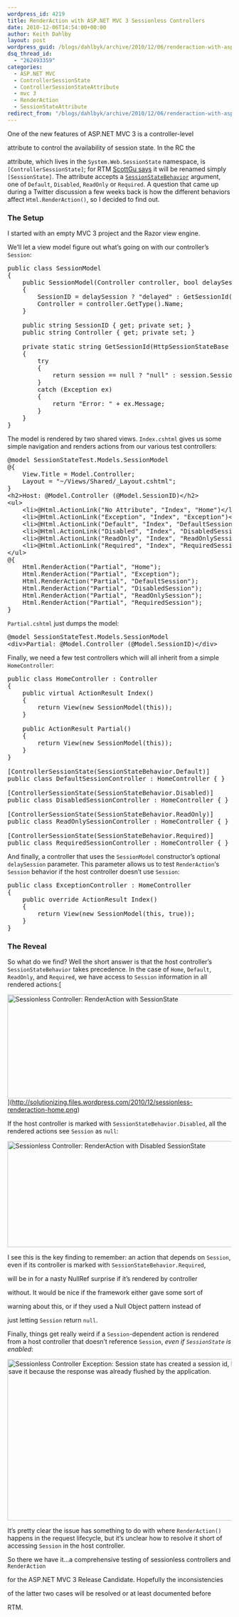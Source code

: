 ```yaml
---
wordpress_id: 4219
title: RenderAction with ASP.NET MVC 3 Sessionless Controllers
date: 2010-12-06T14:54:00+00:00
author: Keith Dahlby
layout: post
wordpress_guid: /blogs/dahlbyk/archive/2010/12/06/renderaction-with-asp-net-mvc-3-sessionless-controllers.aspx
dsq_thread_id:
  - "262493359"
categories:
  - ASP.NET MVC
  - ControllerSessionState
  - ControllerSessionStateAttribute
  - mvc 3
  - RenderAction
  - SessionStateAttribute
redirect_from: "/blogs/dahlbyk/archive/2010/12/06/renderaction-with-asp-net-mvc-3-sessionless-controllers.aspx/"
---
```

One of the new features of ASP.NET MVC 3 is a controller-level
  
attribute to control the availability of session state. In the RC the
  
attribute, which lives in the `System.Web.SessionState` namespace, is `[ControllerSessionState]`; for RTM [ScottGu says](http://twitter.com/scottgu/status/6086923391082496) it will be renamed simply `[SessionState]`. The attribute accepts a [`SessionStateBehavior`](http://msdn.microsoft.com/en-us/library/system.web.sessionstate.sessionstatebehavior.aspx "System.Web.SessionState.SessionStateBehavior on MSDN") argument, one of `Default`, `Disabled`, `ReadOnly` or `Required`. A question that came up during a Twitter discussion a few weeks back is how the different behaviors affect `Html.RenderAction()`, so I decided to find out.

### The Setup

I started with an empty MVC 3 project and the Razor view engine.
  
We&#8217;ll let a view model figure out what&#8217;s going on with our controller&#8217;s `Session`:

<pre>public class SessionModel<br />{<br />    public SessionModel(Controller controller, bool delaySession = false)<br />    {<br />        SessionID = delaySession ? "delayed" : GetSessionId(controller.Session);<br />        Controller = controller.GetType().Name;<br />    }<br /><br />    public string SessionID { get; private set; }<br />    public string Controller { get; private set; }<br /><br />    private static string GetSessionId(HttpSessionStateBase session)<br />    {<br />        try<br />        {<br />            return session == null ? "null" : session.SessionID;<br />        }<br />        catch (Exception ex)<br />        {<br />            return "Error: " + ex.Message;<br />        }<br />    }<br />}</pre>

The model is rendered by two shared views. `Index.cshtml` gives us some simple navigation and renders actions from our various test controllers:

<pre>@model SessionStateTest.Models.SessionModel<br />@{<br />    View.Title = Model.Controller;<br />    Layout = "~/Views/Shared/_Layout.cshtml";<br />}<br />&lt;h2&gt;Host: @Model.Controller (@Model.SessionID)&lt;/h2&gt;<br />&lt;ul&gt;<br />    &lt;li&gt;@Html.ActionLink("No Attribute", "Index", "Home")&lt;/li&gt;<br />    &lt;li&gt;@Html.ActionLink("Exception", "Index", "Exception")&lt;/li&gt;<br />    &lt;li&gt;@Html.ActionLink("Default", "Index", "DefaultSession")&lt;/li&gt;<br />    &lt;li&gt;@Html.ActionLink("Disabled", "Index", "DisabledSession")&lt;/li&gt;<br />    &lt;li&gt;@Html.ActionLink("ReadOnly", "Index", "ReadOnlySession")&lt;/li&gt;<br />    &lt;li&gt;@Html.ActionLink("Required", "Index", "RequiredSession")&lt;/li&gt;<br />&lt;/ul&gt;<br />@{<br />    Html.RenderAction("Partial", "Home");<br />    Html.RenderAction("Partial", "Exception");<br />    Html.RenderAction("Partial", "DefaultSession");<br />    Html.RenderAction("Partial", "DisabledSession");<br />    Html.RenderAction("Partial", "ReadOnlySession");<br />    Html.RenderAction("Partial", "RequiredSession");<br />}</pre>

`Partial.cshtml` just dumps the model:

<pre>@model SessionStateTest.Models.SessionModel<br />&lt;div&gt;Partial: @Model.Controller (@Model.SessionID)&lt;/div&gt;</pre>

Finally, we need a few test controllers which will all inherit from a simple `HomeController`:

<pre>public class HomeController : Controller<br />{<br />    public virtual ActionResult Index()<br />    {<br />        return View(new SessionModel(this));<br />    }<br /><br />    public ActionResult Partial()<br />    {<br />        return View(new SessionModel(this));<br />    }<br />}<br /><br />[ControllerSessionState(SessionStateBehavior.Default)]<br />public class DefaultSessionController : HomeController { }<br /><br />[ControllerSessionState(SessionStateBehavior.Disabled)]<br />public class DisabledSessionController : HomeController { }<br /><br />[ControllerSessionState(SessionStateBehavior.ReadOnly)]<br />public class ReadOnlySessionController : HomeController { }<br /><br />[ControllerSessionState(SessionStateBehavior.Required)]<br />public class RequiredSessionController : HomeController { }</pre>

And finally, a controller that uses the `SessionModel` constructor&#8217;s optional `delaySession` parameter. This parameter allows us to test `RenderAction`&#8216;s `Session` behavior if the host controller doesn&#8217;t use `Session`:

<pre>public class ExceptionController : HomeController<br />{<br />    public override ActionResult Index()<br />    {<br />        return View(new SessionModel(this, true));<br />    }<br />}</pre>

### The Reveal

So what do we find? Well the short answer is that the host controller&#8217;s `SessionStateBehavior` takes precedence. In the case of `Home`, `Default`, `ReadOnly`, and `Required`, we have access to `Session` information in all rendered actions:[
  
<img class="alignnone size-full wp-image-887" src="http://solutionizing.files.wordpress.com/2010/12/sessionless-renderaction-home.png" alt="Sessionless Controller: RenderAction with SessionState" border="0" height="233" width="610" />](http://solutionizing.files.wordpress.com/2010/12/sessionless-renderaction-home.png)

If the host controller is marked with `SessionStateBehavior.Disabled`, all the rendered actions see `Session` as `null`:
  
[<img class="alignnone size-full wp-image-885" src="http://solutionizing.files.wordpress.com/2010/12/sessionless-renderaction-disabled.png" alt="Sessionless Controller: RenderAction with Disabled SessionState" border="0" height="238" width="610" />](http://solutionizing.files.wordpress.com/2010/12/sessionless-renderaction-disabled.png)

I see this is the key finding to remember: an action that depends on `Session`, even if its controller is marked with `SessionStateBehavior.Required`,
   
will be in for a nasty NullRef surprise if it&#8217;s rendered by controller
  
without. It would be nice if the framework either gave some sort of
  
warning about this, or if they used a Null Object pattern instead of
  
just letting `Session` return `null`.

Finally, things get really weird if a `Session`-dependent action is rendered from a host controller that doesn&#8217;t reference `Session`, _even if `SessionState` is enabled_:

[<img class="alignnone size-full wp-image-886" src="http://solutionizing.files.wordpress.com/2010/12/sessionless-renderaction-exception.png" alt="Sessionless Controller Exception: Session state has created a session id, but cannot save it because the response was already flushed by the application." border="0" height="362" width="610" />](http://solutionizing.files.wordpress.com/2010/12/sessionless-renderaction-exception.png)

It&#8217;s pretty clear the issue has something to do with where `RenderAction()` happens in the request lifecycle, but it&#8217;s unclear how to resolve it short of accessing `Session` in the host controller.

So there we have it&#8230;a comprehensive testing of sessionless controllers and `RenderAction`
   
for the ASP.NET MVC 3 Release Candidate. Hopefully the inconsistencies
  
of the latter two cases will be resolved or at least documented before
  
RTM.